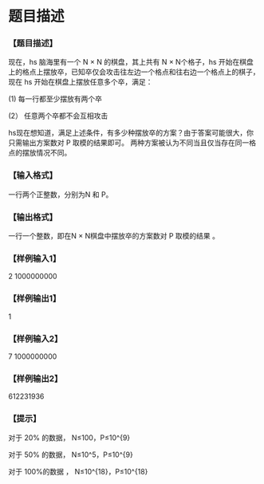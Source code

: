 # 题目描述


<h3>
【题目描述】
</h3>
<p>
现在，hs 脑海里有一个 N × N 的棋盘，其上共有 N × N个格子，hs 开始在棋盘上的格点上摆放卒，已知卒仅会攻击往左边一个格点和往右边一个格点上的棋子，现在 hs 开始在棋盘上摆放任意多个卒，满足：
</p>
<p>
(1) 每一行都至少摆放有两个卒
</p>
<p>
(2） 任意两个卒都不会互相攻击
</p>
<p>
hs现在想知道，满足上述条件，有多少种摆放卒的方案？由于答案可能很大，你只需输出方案数对 P 取模的结果即可。 两种方案被认为不同当且仅当存在同一格点的摆放情况不同。
</p>
<h3>
【输入格式】
</h3>
<p>
一行两个正整数，分别为N 和 P。
</p>
<h3>
【输出格式】
</h3>
<p>
一行一个整数，即在N × N棋盘中摆放卒的方案数对 P 取模的结果 。
</p>
<h3>
【样例输入1】
</h3>
<p>
2 1000000000
</p>
<h3>
【样例输出1】
</h3>
<p>
1
</p>
<h3>
【样例输入2】
</h3>
<p>
7 1000000000
</p>
<h3>
【样例输出2】
</h3>
<p>
612231936
</p>
<h3>
【提示】
</h3>
<p>
对于 20% 的数据， N≤100，P≤10^{9}
</p>
<p>
对于 50% 的数据， N≤10^5，P≤10^{9}
</p>
<p>
对于 100%的数据 ， N≤10^{18}，P≤10^{18}
</p>
